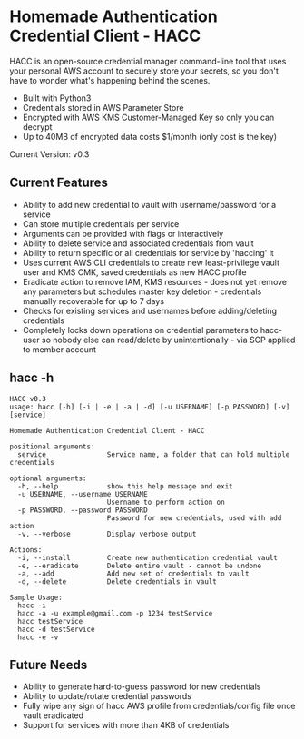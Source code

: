 # Homemade Authentication Credential Client - HACC

HACC is an open-source credential manager command-line tool that uses your personal AWS account to securely store your secrets, so you don't have to wonder what's happening behind the scenes.

* Built with Python3
* Credentials stored in AWS Parameter Store
* Encrypted with AWS KMS Customer-Managed Key so only you can decrypt
* Up to 40MB of encrypted data costs $1/month (only cost is the key)

Current Version: v0.3

## Current Features

* Ability to add new credential to vault with username/password for a service
* Can store multiple credentials per service
* Arguments can be provided with flags or interactively
* Ability to delete service and associated credentials from vault
* Ability to return specific or all credentials for service by 'haccing' it
* Uses current AWS CLI credentials to create new least-privilege vault user and KMS CMK, saved credentials as new HACC profile
* Eradicate action to remove IAM, KMS resources - does not yet remove any parameters but schedules master key deletion - credentials manually recoverable for up to 7 days
* Checks for existing services and usernames before adding/deleting credentials
* Completely locks down operations on credential parameters to hacc-user so nobody else can read/delete by unintentionally - via SCP applied to member account


## hacc -h
```
HACC v0.3
usage: hacc [-h] [-i | -e | -a | -d] [-u USERNAME] [-p PASSWORD] [-v] [service]

Homemade Authentication Credential Client - HACC

positional arguments:
  service               Service name, a folder that can hold multiple credentials

optional arguments:
  -h, --help            show this help message and exit
  -u USERNAME, --username USERNAME
                        Username to perform action on
  -p PASSWORD, --password PASSWORD
                        Password for new credentials, used with add action
  -v, --verbose         Display verbose output

Actions:
  -i, --install         Create new authentication credential vault
  -e, --eradicate       Delete entire vault - cannot be undone
  -a, --add             Add new set of credentials to vault
  -d, --delete          Delete credentials in vault

Sample Usage:
  hacc -i
  hacc -a -u example@gmail.com -p 1234 testService
  hacc testService
  hacc -d testService
  hacc -e -v
```

## Future Needs
* Ability to generate hard-to-guess password for new credentials
* Ability to update/rotate credential passwords
* Fully wipe any sign of hacc AWS profile from credentials/config file once vault eradicated
* Support for services with more than 4KB of credentials